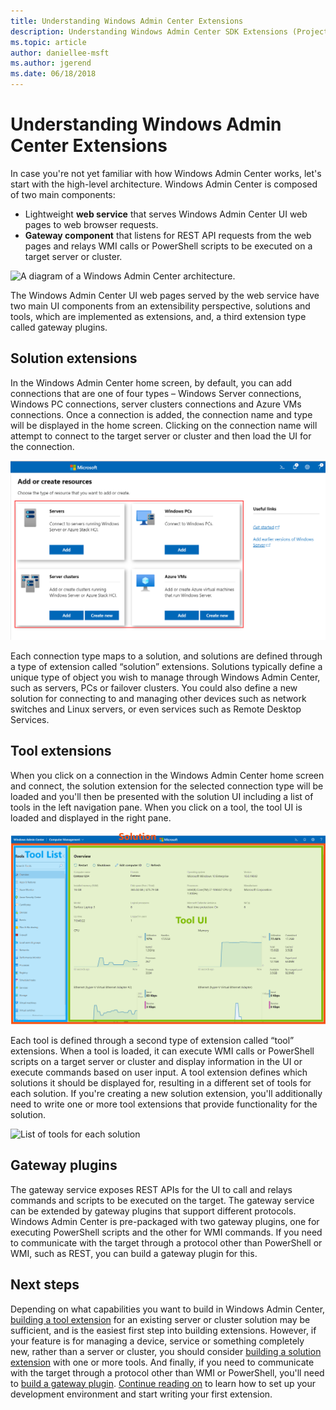 ```yaml
---
title: Understanding Windows Admin Center Extensions
description: Understanding Windows Admin Center SDK Extensions (Project Honolulu)
ms.topic: article
author: daniellee-msft
ms.author: jgerend
ms.date: 06/18/2018
---
```

# Understanding Windows Admin Center Extensions

In case you're not yet familiar with how Windows Admin Center works, let's start with the high-level architecture. Windows Admin Center is composed of two main components:

- Lightweight **web service** that serves Windows Admin Center UI web pages to web browser requests.
- **Gateway component** that listens for REST API requests from the web pages and relays WMI calls or PowerShell scripts to be executed on a target server or cluster.

![A diagram of a Windows Admin Center architecture.](../media/understand-extensions/wac-architecture-500px.png)

The Windows Admin Center UI web pages served by the web service have two main UI components from an extensibility perspective, solutions and tools, which are implemented as extensions, and, a third extension type called gateway plugins.

## Solution extensions

In the Windows Admin Center home screen, by default, you can add connections that are one of four types – Windows Server connections, Windows PC connections, server clusters connections and Azure VMs connections. Once a connection is added, the connection name and type will be displayed in the home screen. Clicking on the connection name will attempt to connect to the target server or cluster and then load the UI for the connection.

![Screenshot of the Add Connections feature of the Windows Admin Center.](../media/launch/use-get-started-5.png)

Each connection type maps to a solution, and solutions are defined through a type of extension called “solution” extensions. Solutions typically define a unique type of object you wish to manage through Windows Admin Center, such as servers, PCs or failover clusters. You could also define a new solution for connecting to and managing other devices such as network switches and Linux servers, or even services such as Remote Desktop Services.

## Tool extensions

When you click on a connection in the Windows Admin Center home screen and connect, the solution extension for the selected connection type will be loaded and you'll then be presented with the solution UI including a list of tools in the left navigation pane. When you click on a tool, the tool UI is loaded and displayed in the right pane.

![Windows Admin Center UI architecture](../media/understand-extensions/extend-understanding-extensions-2.png)

Each tool is defined through a second type of extension called “tool” extensions. When a tool is loaded, it can execute WMI calls or PowerShell scripts on a target server or cluster and display information in the UI or execute commands based on user input. A tool extension defines which solutions it should be displayed for, resulting in a different set of tools for each solution. If you're creating a new solution extension, you'll additionally need to write one or more tool extensions that provide functionality for the solution.

![List of tools for each solution](../media/understand-extensions/extend-understanding-extensions-3.png)

## Gateway plugins

The gateway service exposes REST APIs for the UI to call and relays commands and scripts to be executed on the target. The gateway service can be extended by gateway plugins that support different protocols. Windows Admin Center is pre-packaged with two gateway plugins, one for executing PowerShell scripts and the other for WMI commands. If you need to communicate with the target through a protocol other than PowerShell or WMI, such as REST, you can build a gateway plugin for this.

## Next steps

Depending on what capabilities you want to build in Windows Admin Center, [building a tool extension](develop-tool.md) for an existing server or cluster solution may be sufficient, and is the easiest first step into building extensions. However, if your feature is for managing a device, service or something completely new, rather than a server or cluster, you should consider [building a solution extension](develop-solution.md) with one or more tools. And finally, if you need to communicate with the target through a protocol other than WMI or PowerShell, you'll need to [build a gateway plugin](develop-gateway-plugin.md). [Continue reading on](developing-extensions.md) to learn how to set up your development environment and start writing your first extension.
